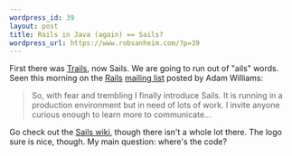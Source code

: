 ```yaml
--- 
wordpress_id: 39
layout: post
title: Rails in Java (again) == Sails?
wordpress_url: https://www.robsanheim.com/?p=39
---
```

First there was <a href="https://trails.dev.java.net/">Trails</a>, now Sails.  We are going to run out of "ails" words.  Seen this morning on the <a href="https://www.rubyonrails.com/">Rails</a> <a href="https://lists.rubyonrails.org/mailman/listinfo/rails">mailing list</a> posted by Adam Williams:

<blockquote>So, with fear and trembling I finally introduce Sails. It is running in a production environment but in need of lots of work. I invite anyone curious enough to learn more to communicate...</blockquote>

Go check out the <a href="https://www.javaonsails.org/" title="Java on Sails">Sails wiki</a>, though there isn't a whole lot there.  The logo sure is nice, though.  My main question: where's the code?




